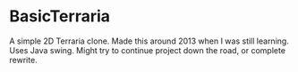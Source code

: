 # BasicTerraria
A simple 2D Terraria clone. Made this around 2013 when I was still learning. Uses Java swing. Might try to continue project down the road, or complete rewrite.
